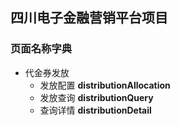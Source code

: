 ## 四川电子金融营销平台项目

### 页面名称字典

* 代金券发放
	* 发放配置 **distributionAllocation**
	* 发放查询 **distributionQuery**
	* 查询详情 **distributionDetail**


